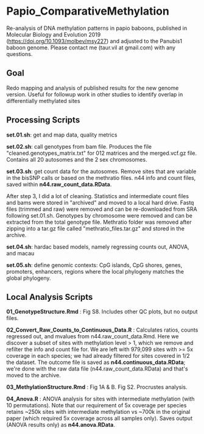 # Papio_ComparativeMethylation
Re-analysis of DNA methylation patterns in papio baboons, published in Molecular Biology and Evolution 2019 (https://doi.org/10.1093/molbev/msy227) and adjusted to the Panubis1 baboon genome. Please contact me (taur.vil at gmail.com) with any questions. 

## Goal
Redo mapping and analysis of published results for the new genome version. 
Useful for followup work in other studies to identify overlap in differentially methylated sites

## Processing Scripts

**set.01.sh**: get and map data, quality metrics

**set.02.sh**: call genotypes from bam file. Produces the file "cleaned.genotypes_matrix.txt" for 012 matrices and the merged.vcf.gz file. Contains all 20 autosomes and the 2 sex chromosomes. 

**set.03.sh**: get count data for the autosomes. Remove sites that are variable in the bisSNP calls or based on the methratio files. n44 info and count files, saved within **n44.raw_count_data.RData**.

After step 3, I did a lot of cleaning. Statistics and intermediate count files and bams were stored in "archived" and moved to a local hard drive. Fastq files (trimmed and raw) were removed and can be re-downloaded from SRA following set.01.sh. Genotypes by chromosome were removed and can be extracted from the total genotype file. Methratio folder was removed after zipping into a tar.gz file called "methratio_files.tar.gz" and stored in the archive. 

**set.04.sh**: hardac based models, namely regressing counts out, ANOVA, and macau

**set.05.sh**: define genomic contexts: CpG islands, CpG shores, genes, promoters, enhancers, regions where the local phylogeny matches the global phylogeny. 


## Local Analysis Scripts

**01_GenotypeStructure.Rmd** : Fig S8. Includes other QC plots, but no output files. 

**02_Convert_Raw_Counts_to_Continuous_Data.R** : Calculates ratios, counts regressed out, and mvalues from n44.raw_count_data.Rmd. Here we discover a subset of sites with methylation level > 1, which we remove and refilter the info and count file for. We are left with 979,099 sites with >= 5x coverage in each species; we had already filtered for sites covered in 1/2 the dataset. The outcome file is saved as **n44.continuous_data.RData**; we're done with the raw data file (n44.raw_count_data.RData) and that's moved to the archive. 

**03_MethylationStructure.Rmd** : Fig 1A & B. Fig S2. Procrustes analysis. 

**04_Anova.R** : ANOVA analysis for sites with intermediate methylation (with 10 permutations). Note that our requirement of 5x coverage per species retains ~250k sites with intermediate methylation vs ~700k in the original paper (which required 5x coverage across all samples only). Saves output (ANOVA results only) as **n44.anova.RData**.
